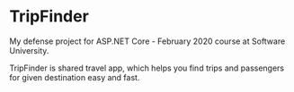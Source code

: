 # TripFinder
 My defense project for ASP.NET Core - February 2020 course at Software University.
 
 TripFinder is shared travel app, which helps you find trips and passengers for given destination easy and fast.
